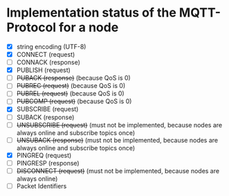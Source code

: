 # Implementation status of the MQTT-Protocol for a node

- [x] string encoding (UTF-8)
- [x] CONNECT (request)
- [ ] CONNACK (response)
- [x] PUBLISH (request)
- [ ] ~~PUBACK (response)~~ (because QoS is 0)
- [ ] ~~PUBREC (request)~~ (because QoS is 0)
- [ ] ~~PUBREL (request)~~ (because QoS is 0)
- [ ] ~~PUBCOMP (request)~~ (because QoS is 0)
- [x] SUBSCRIBE (request)
- [ ] SUBACK (response)
- [ ] ~~UNSUBSCRIBE (request)~~ (must not be implemented, because nodes are always online and subscribe topics once)
- [ ] ~~UNSUBACK (response)~~ (must not be implemented, because nodes are always online and subscribe topics once)
- [x] PINGREQ (request)
- [ ] PINGRESP (response)
- [ ] ~~DISCONNECT (request)~~ (must not be implemented, because nodes are always online)
- [ ] Packet Identifiers

